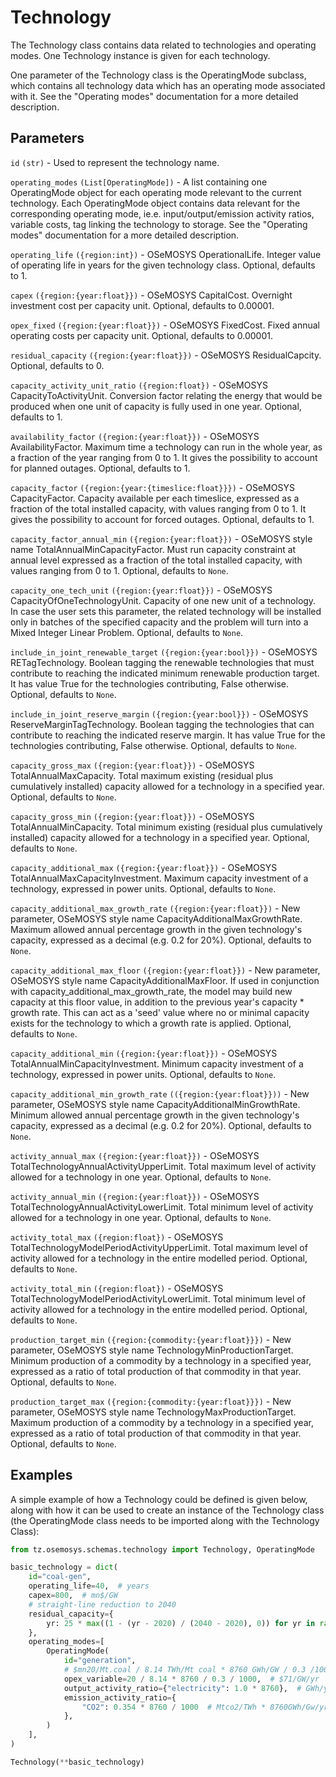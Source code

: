 # Technology

The Technology class contains data related to technologies and operating modes.
One Technology instance is given for each technology.

One parameter of the Technology class is the OperatingMode subclass, which contains all
technology data which has an operating mode associated with it. See the "Operating modes"
documentation for a more detailed description.

## Parameters

`id` `(str)` - Used to represent the technology name.

`operating_modes` `(List[OperatingMode])` - A list containing one OperatingMode object for each
operating mode relevant to the current technology. Each OperatingMode object contains data
relevant for the corresponding operating mode, ie.e. input/output/emission activity ratios,
variable costs, tag linking the technology to storage. See the "Operating modes" documentation for
a more detailed description.

`operating_life` `({region:int})` - OSeMOSYS OperationalLife. Integer value of operating life
in years for the given technology class. Optional, defaults to 1.

`capex` `({region:{year:float}})` - OSeMOSYS CapitalCost. Overnight investment cost per
capacity unit. Optional, defaults to 0.00001.

`opex_fixed` `({region:{year:float}})` - OSeMOSYS FixedCost. Fixed annual operating costs per
capacity unit. Optional, defaults to 0.00001.

`residual_capacity` `({region:{year:float}})` - OSeMOSYS ResidualCapcity.
Optional, defaults to 0.

`capacity_activity_unit_ratio` `({region:float})` - OSeMOSYS CapacityToActivityUnit.
Conversion factor relating the energy that would be produced when one unit of capacity is
fully used in one year. Optional, defaults to 1.

`availability_factor` `({region:{year:float}})` - OSeMOSYS AvailabilityFactor.
Maximum time a technology can run in the whole year, as a fraction of the year ranging from 0
to 1. It gives the possibility to account for planned outages.
Optional, defaults to 1.

`capacity_factor` `({region:{year:{timeslice:float}}})` - OSeMOSYS CapacityFactor.
Capacity available per each timeslice, expressed as a fraction of the total installed capacity,
with values ranging from 0 to 1. It gives the possibility to account for forced outages.
Optional, defaults to 1.

`capacity_factor_annual_min` `({region:{year:float}})` - OSeMOSYS style name
TotalAnnualMinCapacityFactor. Must run capacity constraint at annual level expressed as a
fraction of the total installed capacity, with values ranging from 0 to 1. Optional, defaults
to `None`.

`capacity_one_tech_unit` `({region:{year:float}})` - OSeMOSYS CapacityOfOneTechnologyUnit.
Capacity of one new unit of a technology. In case the user sets this parameter, the related
technology will be installed only in batches of the specified capacity and the problem will
turn into a Mixed Integer Linear Problem. Optional, defaults to `None`.

`include_in_joint_renewable_target` `({region:{year:bool}})` - OSeMOSYS RETagTechnology.
Boolean tagging the renewable technologies that must contribute to reaching the indicated
minimum renewable production target. It has value True for the technologies contributing,
False otherwise. Optional, defaults to `None`.

`include_in_joint_reserve_margin` `({region:{year:bool}})` - OSeMOSYS
ReserveMarginTagTechnology. Boolean tagging the technologies that can contribute to reaching the
    indicated reserve margin. It has value True for the technologies contributing, False otherwise.
    Optional, defaults to `None`.

`capacity_gross_max` `({region:{year:float}})` - OSeMOSYS TotalAnnualMaxCapacity.
Total maximum existing (residual plus cumulatively installed) capacity allowed for a technology
in a specified year. Optional, defaults to `None`.

`capacity_gross_min` `({region:{year:float}})` - OSeMOSYS TotalAnnualMinCapacity.
Total minimum existing (residual plus cumulatively installed) capacity allowed for a technology
in a specified year. Optional, defaults to `None`.

`capacity_additional_max` `({region:{year:float}})` - OSeMOSYS TotalAnnualMaxCapacityInvestment.
Maximum capacity investment of a technology, expressed in power units. Optional, defaults to
`None`.

`capacity_additional_max_growth_rate` `({region:{year:float}})` - New parameter, OSeMOSYS style name CapacityAdditionalMaxGrowthRate. Maximum allowed annual percentage growth in the given technology's capacity, expressed as a decimal (e.g. 0.2 for 20%). Optional, defaults to `None`.

`capacity_additional_max_floor` `({region:{year:float}})` - New parameter, OSeMOSYS style name
    CapacityAdditionalMaxFloor. If used in conjunction with capacity_additional_max_growth_rate,
     the model may build new capacity at this floor value, in addition to the previous year's
     capacity * growth rate. This can act as a 'seed' value where no or minimal capacity exists
     for the technology to which a growth rate is applied. Optional, defaults to `None`.

`capacity_additional_min` `({region:{year:float}})` - OSeMOSYS TotalAnnualMinCapacityInvestment.
Minimum capacity investment of a technology, expressed in power units. Optional, defaults to
`None`.

`capacity_additional_min_growth_rate` `(({region:{year:float}}))` - New parameter, OSeMOSYS style name CapacityAdditionalMinGrowthRate. Minimum allowed annual percentage growth in the given technology's capacity, expressed as a decimal (e.g. 0.2 for 20%). Optional, defaults to `None`.

`activity_annual_max` `({region:{year:float}})` - OSeMOSYS
TotalTechnologyAnnualActivityUpperLimit.
Total maximum level of activity allowed for a technology in one year.
Optional, defaults to `None`.

`activity_annual_min` `({region:{year:float}})` - OSeMOSYS
TotalTechnologyAnnualActivityLowerLimit.
Total minimum level of activity allowed for a technology in one year.
Optional, defaults to `None`.

`activity_total_max` `({region:float})` - OSeMOSYS TotalTechnologyModelPeriodActivityUpperLimit.
Total maximum level of activity allowed for a technology in the entire modelled period.
Optional, defaults to `None`.

`activity_total_min` `({region:float})` - OSeMOSYS TotalTechnologyModelPeriodActivityLowerLimit.
Total minimum level of activity allowed for a technology in the entire modelled period.
Optional, defaults to `None`.

`production_target_min` `({region:{commodity:{year:float}}})` - New parameter, OSeMOSYS style
name TechnologyMinProductionTarget. Minimum production of a commodity by a technology in a
specified year, expressed as a ratio of total production of that commodity in that year.
Optional, defaults to `None`.

`production_target_max` `({region:{commodity:{year:float}}})` - New parameter, OSeMOSYS style
name TechnologyMaxProductionTarget. Maximum production of a commodity by a technology in a
specified year, expressed as a ratio of total production of that commodity in that year.
Optional, defaults to `None`.

## Examples

A simple example of how a Technology could be defined is given below, along with how it can be
used to create an instance of the Technology class (the OperatingMode class needs to be
imported along with the Technology Class):

```python
from tz.osemosys.schemas.technology import Technology, OperatingMode

basic_technology = dict(
    id="coal-gen",
    operating_life=40,  # years
    capex=800,  # mn$/GW
    # straight-line reduction to 2040
    residual_capacity={
        yr: 25 * max((1 - (yr - 2020) / (2040 - 2020), 0)) for yr in range(2020, 2051)
    },
    operating_modes=[
        OperatingMode(
            id="generation",
            # $mn20/Mt.coal / 8.14 TWh/Mt coal * 8760 GWh/GW / 0.3 /1000 GWh/TWh (therm eff)
            opex_variable=20 / 8.14 * 8760 / 0.3 / 1000,  # $71/GW/yr
            output_activity_ratio={"electricity": 1.0 * 8760},  # GWh/yr/GW
            emission_activity_ratio={
                "CO2": 0.354 * 8760 / 1000  # Mtco2/TWh * 8760GWh/Gw/yr /1000 GWh/TWh
            },
        )
    ],
)

Technology(**basic_technology)
```
